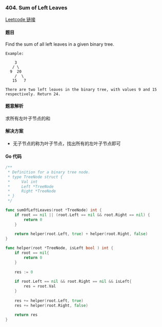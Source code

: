 ### 404. Sum of Left Leaves

[Leetcode 链接](https://leetcode.com/problems/sum-of-left-leaves/description/) 
#### 题目
Find the sum of all left leaves in a given binary tree.

```
Example:

    3
   / \
  9  20
    /  \
   15   7

There are two left leaves in the binary tree, with values 9 and 15 respectively. Return 24.
```

#### 题意解析

求所有左叶子节点的和

#### 解决方案

- 无子节点的称为叶子节点，找出所有的左叶子节点即可

#### Go 代码
``` go
/**
 * Definition for a binary tree node.
 * type TreeNode struct {
 *     Val int
 *     Left *TreeNode
 *     Right *TreeNode
 * }
 */

func sumOfLeftLeaves(root *TreeNode) int {
    if root == nil || (root.Left == nil && root.Right == nil) {
        return 0
    }
    
    return helper(root.Left, true) + helper(root.Right, false)
}

func helper(root *TreeNode, isLeft bool ) int {
    if root == nil{
        return 0
    }
    
    res := 0
    
    if root.Left == nil && root.Right == nil && isLeft{
        res = root.Val
    }
    
    res += helper(root.Left, true)
    res += helper(root.Right, false)
    
    return res
}
```
